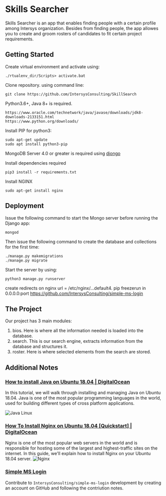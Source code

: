 # Skills Searcher

Skills Searcher is an app that enables finding people with a certain profile among Intersys organization. Besides from finding people, the app allowes you to create and groom rosters of candidates to fit certain project requirements. 

## Getting Started

Create virtual environment and activate using:
    
    ./rtualenv_dir/Scripts> activate.bat
Clone repository. 
    using command line:

    git clone https://github.com/IntersysConsulting/SkillSearch
Python3.6+, Java 8+ is required.

    https://www.oracle.com/technetwork/java/javase/downloads/jdk8-downloads-2133151.html
    https://www.python.org/downloads/
Install PIP for python3:

    sudo apt-get update
    sudo apt install python3-pip
MongoDB Server 4.0 or greater is required using [djongo](https://nesdis.github.io/djongo/get-started/)

Install dependencies required

    pip3 install -r requirements.txt

Install NGINX

    sudo apt-get install nginx

## Deployment

Issue the following command to start the Mongo server before running the Django app:

    mongod

Then issue the following command to create the database and collections for the first time:

    ./manage.py makemigrations
    ./manage.py migrate

Start the server by using:
    
    python3 manage.py runserver

create redirects on nginx url = /etc/nginx/...default4. pip freezerun in 0.0.0.0:port https://github.com/IntersysConsulting/simple-ms-login

## The Project

Our project has 3 main modules:

1. bios. Here is where all the information needed is loaded into the database.
2. search. This is our search engine, extracts information from the database and structures it.
3. roster. Here is where selected elements from the search are stored.

## Additional Notes

### [How to install Java on Ubuntu 18.04 | DigitalOcean](https://linuxize.com/post/install-java-on-ubuntu-18-04/)

In this tutorial, we will walk through installing and managing Java on Ubuntu 18.04. Java is one of the most popular programming languages in the world, used for building different types of cross platform applications.

![Java Linux](https://linuxize.com/post/install-java-on-ubuntu-18-04/featured.jpg)

### [How To Install Nginx on Ubuntu 18.04 [Quickstart] | DigitalOcean](https://www.digitalocean.com/community/tutorials/how-to-install-nginx-on-ubuntu-18-04-quickstart)
Nginx is one of the most popular web servers in the world and is responsible for hosting some of the largest and highest-traffic sites on the internet. In this guide, we'll explain how to install Nginx on your Ubuntu 18.04 server.
![Nginx](https://www.digitalocean.com/assets/community/default_community_sharing-65c1cc547375d6e37cc45195b3686769.png)

### [Simple MS Login](https://github.com/IntersysConsulting/simple-ms-login)

Contribute to `IntersysConsulting/simple-ms-login` development by creating an account on GitHub and following the contriution notes.
